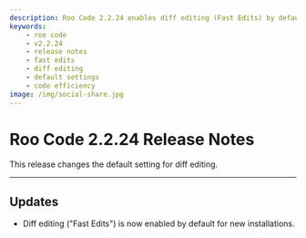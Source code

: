 ```yaml
---
description: Roo Code 2.2.24 enables diff editing (Fast Edits) by default for new installations, improving code editing efficiency.
keywords:
    - roo code
    - v2.2.24
    - release notes
    - fast edits
    - diff editing
    - default settings
    - code efficiency
image: /img/social-share.jpg
---
```


# Roo Code 2.2.24 Release Notes

This release changes the default setting for diff editing.

---

## Updates

- Diff editing ("Fast Edits") is now enabled by default for new installations.
